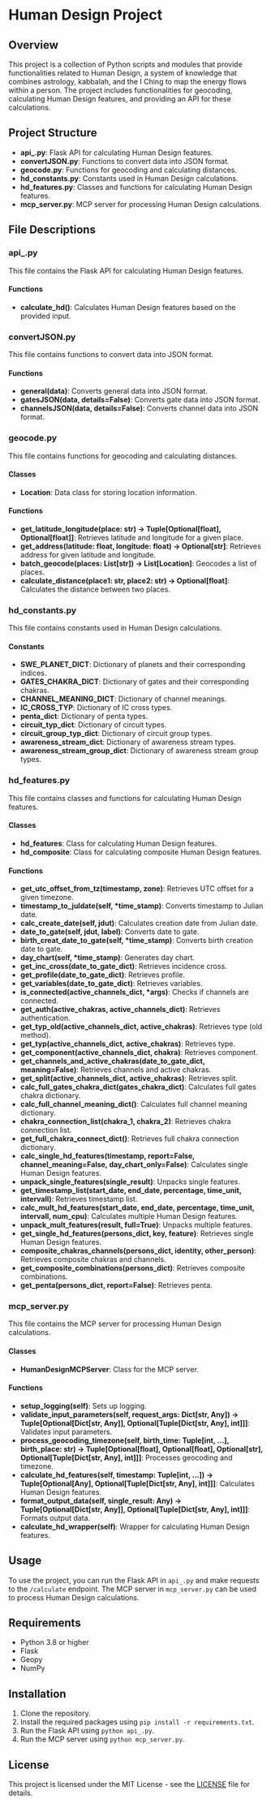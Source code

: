 # Human Design Project

## Overview
This project is a collection of Python scripts and modules that provide functionalities related to Human Design, a system of knowledge that combines astrology, kabbalah, and the I Ching to map the energy flows within a person. The project includes functionalities for geocoding, calculating Human Design features, and providing an API for these calculations.

## Project Structure

- **api_.py**: Flask API for calculating Human Design features.
- **convertJSON.py**: Functions to convert data into JSON format.
- **geocode.py**: Functions for geocoding and calculating distances.
- **hd_constants.py**: Constants used in Human Design calculations.
- **hd_features.py**: Classes and functions for calculating Human Design features.
- **mcp_server.py**: MCP server for processing Human Design calculations.

## File Descriptions

### api_.py
This file contains the Flask API for calculating Human Design features.

#### Functions
- **calculate_hd()**: Calculates Human Design features based on the provided input.

### convertJSON.py
This file contains functions to convert data into JSON format.

#### Functions
- **general(data)**: Converts general data into JSON format.
- **gatesJSON(data, details=False)**: Converts gate data into JSON format.
- **channelsJSON(data, details=False)**: Converts channel data into JSON format.

### geocode.py
This file contains functions for geocoding and calculating distances.

#### Classes
- **Location**: Data class for storing location information.

#### Functions
- **get_latitude_longitude(place: str) -> Tuple[Optional[float], Optional[float]]**: Retrieves latitude and longitude for a given place.
- **get_address(latitude: float, longitude: float) -> Optional[str]**: Retrieves address for given latitude and longitude.
- **batch_geocode(places: List[str]) -> List[Location]**: Geocodes a list of places.
- **calculate_distance(place1: str, place2: str) -> Optional[float]**: Calculates the distance between two places.

### hd_constants.py
This file contains constants used in Human Design calculations.

#### Constants
- **SWE_PLANET_DICT**: Dictionary of planets and their corresponding indices.
- **GATES_CHAKRA_DICT**: Dictionary of gates and their corresponding chakras.
- **CHANNEL_MEANING_DICT**: Dictionary of channel meanings.
- **IC_CROSS_TYP**: Dictionary of IC cross types.
- **penta_dict**: Dictionary of penta types.
- **circuit_typ_dict**: Dictionary of circuit types.
- **circuit_group_typ_dict**: Dictionary of circuit group types.
- **awareness_stream_dict**: Dictionary of awareness stream types.
- **awareness_stream_group_dict**: Dictionary of awareness stream group types.

### hd_features.py
This file contains classes and functions for calculating Human Design features.

#### Classes
- **hd_features**: Class for calculating Human Design features.
- **hd_composite**: Class for calculating composite Human Design features.

#### Functions
- **get_utc_offset_from_tz(timestamp, zone)**: Retrieves UTC offset for a given timezone.
- **timestamp_to_juldate(self, *time_stamp)**: Converts timestamp to Julian date.
- **calc_create_date(self, jdut)**: Calculates creation date from Julian date.
- **date_to_gate(self, jdut, label)**: Converts date to gate.
- **birth_creat_date_to_gate(self, *time_stamp)**: Converts birth creation date to gate.
- **day_chart(self, *time_stamp)**: Generates day chart.
- **get_inc_cross(date_to_gate_dict)**: Retrieves incidence cross.
- **get_profile(date_to_gate_dict)**: Retrieves profile.
- **get_variables(date_to_gate_dict)**: Retrieves variables.
- **is_connected(active_channels_dict, *args)**: Checks if channels are connected.
- **get_auth(active_chakras, active_channels_dict)**: Retrieves authentication.
- **get_typ_old(active_channels_dict, active_chakras)**: Retrieves type (old method).
- **get_typ(active_channels_dict, active_chakras)**: Retrieves type.
- **get_component(active_channels_dict, chakra)**: Retrieves component.
- **get_channels_and_active_chakras(date_to_gate_dict, meaning=False)**: Retrieves channels and active chakras.
- **get_split(active_channels_dict, active_chakras)**: Retrieves split.
- **calc_full_gates_chakra_dict(gates_chakra_dict)**: Calculates full gates chakra dictionary.
- **calc_full_channel_meaning_dict()**: Calculates full channel meaning dictionary.
- **chakra_connection_list(chakra_1, chakra_2)**: Retrieves chakra connection list.
- **get_full_chakra_connect_dict()**: Retrieves full chakra connection dictionary.
- **calc_single_hd_features(timestamp, report=False, channel_meaning=False, day_chart_only=False)**: Calculates single Human Design features.
- **unpack_single_features(single_result)**: Unpacks single features.
- **get_timestamp_list(start_date, end_date, percentage, time_unit, intervall)**: Retrieves timestamp list.
- **calc_mult_hd_features(start_date, end_date, percentage, time_unit, intervall, num_cpu)**: Calculates multiple Human Design features.
- **unpack_mult_features(result, full=True)**: Unpacks multiple features.
- **get_single_hd_features(persons_dict, key, feature)**: Retrieves single Human Design features.
- **composite_chakras_channels(persons_dict, identity, other_person)**: Retrieves composite chakras and channels.
- **get_composite_combinations(persons_dict)**: Retrieves composite combinations.
- **get_penta(persons_dict, report=False)**: Retrieves penta.

### mcp_server.py
This file contains the MCP server for processing Human Design calculations.

#### Classes
- **HumanDesignMCPServer**: Class for the MCP server.

#### Functions
- **setup_logging(self)**: Sets up logging.
- **validate_input_parameters(self, request_args: Dict[str, Any]) -> Tuple[Optional[Dict[str, Any]], Optional[Tuple[Dict[str, Any], int]]]**: Validates input parameters.
- **process_geocoding_timezone(self, birth_time: Tuple[int, ...], birth_place: str) -> Tuple[Optional[float], Optional[float], Optional[str], Optional[Tuple[Dict[str, Any], int]]]**: Processes geocoding and timezone.
- **calculate_hd_features(self, timestamp: Tuple[int, ...]) -> Tuple[Optional[Any], Optional[Tuple[Dict[str, Any], int]]]**: Calculates Human Design features.
- **format_output_data(self, single_result: Any) -> Tuple[Optional[Dict[str, Any]], Optional[Tuple[Dict[str, Any], int]]]**: Formats output data.
- **calculate_hd_wrapper(self)**: Wrapper for calculating Human Design features.

## Usage
To use the project, you can run the Flask API in `api_.py` and make requests to the `/calculate` endpoint. The MCP server in `mcp_server.py` can be used to process Human Design calculations.

## Requirements
- Python 3.8 or higher
- Flask
- Geopy
- NumPy

## Installation
1. Clone the repository.
2. Install the required packages using `pip install -r requirements.txt`.
3. Run the Flask API using `python api_.py`.
4. Run the MCP server using `python mcp_server.py`.

## License
This project is licensed under the MIT License - see the [LICENSE](LICENSE) file for details.